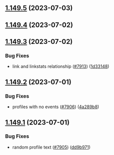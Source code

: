 ## [1.149.5](https://github.com/EddieHubCommunity/LinkFree/compare/v1.149.4...v1.149.5) (2023-07-03)



## [1.149.4](https://github.com/EddieHubCommunity/LinkFree/compare/v1.149.3...v1.149.4) (2023-07-02)



## [1.149.3](https://github.com/EddieHubCommunity/LinkFree/compare/v1.149.2...v1.149.3) (2023-07-02)


### Bug Fixes

* link and linkstats relationship ([#7913](https://github.com/EddieHubCommunity/LinkFree/issues/7913)) ([1d33148](https://github.com/EddieHubCommunity/LinkFree/commit/1d33148c7626df7f0ed70de0dbd2c93fb7ef21bc))



## [1.149.2](https://github.com/EddieHubCommunity/LinkFree/compare/v1.149.1...v1.149.2) (2023-07-01)


### Bug Fixes

* profiles with no events ([#7906](https://github.com/EddieHubCommunity/LinkFree/issues/7906)) ([4a289b8](https://github.com/EddieHubCommunity/LinkFree/commit/4a289b8cf8b58af8aecf8ff76af6d24e68da4b03))



## [1.149.1](https://github.com/EddieHubCommunity/LinkFree/compare/v1.149.0...v1.149.1) (2023-07-01)


### Bug Fixes

* random profile text ([#7905](https://github.com/EddieHubCommunity/LinkFree/issues/7905)) ([dd9b971](https://github.com/EddieHubCommunity/LinkFree/commit/dd9b9716788c301d6eaff4629b31aa8edf73d51e))




